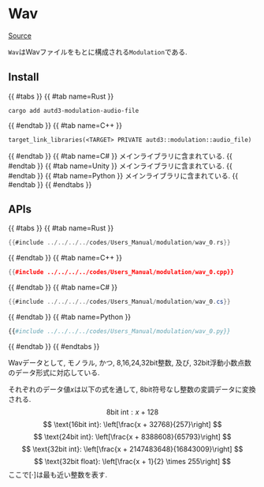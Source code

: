 # Wav
[Source](https://github.com/shinolab/autd3-rs/blob/v30.0.1/autd3-modulation-audio-file/src/wav.rs)

`Wav`はWavファイルをもとに構成される`Modulation`である.

## Install

{{ #tabs }}
{{ #tab name=Rust }}
```shell
cargo add autd3-modulation-audio-file
```
{{ #endtab }}
{{ #tab name=C++ }}
```cpp,name=CMakeLists.txt
target_link_libraries(<TARGET> PRIVATE autd3::modulation::audio_file)
```
{{ #endtab }}
{{ #tab name=C# }}
メインライブラリに含まれている.
{{ #endtab }}
{{ #tab name=Unity }}
メインライブラリに含まれている.
{{ #endtab }}
{{ #tab name=Python }}
メインライブラリに含まれている.
{{ #endtab }}
{{ #endtabs }}

## APIs

{{ #tabs }}
{{ #tab name=Rust }}
```rust
{{#include ../../../../codes/Users_Manual/modulation/wav_0.rs}}
```
{{ #endtab }}
{{ #tab name=C++ }}
```cpp
{{#include ../../../../codes/Users_Manual/modulation/wav_0.cpp}}
```
{{ #endtab }}
{{ #tab name=C# }}
```cs
{{#include ../../../../codes/Users_Manual/modulation/wav_0.cs}}
```
{{ #endtab }}
{{ #tab name=Python }}
```python
{{#include ../../../../codes/Users_Manual/modulation/wav_0.py}}
```
{{ #endtab }}
{{ #endtabs }}

Wavデータとして, モノラル, かつ, 8,16,24,32bit整数, 及び, 32bit浮動小数点数のデータ形式に対応している.

それぞれのデータ値$x$は以下の式を通して, 8bit符号なし整数の変調データに変換される.
$$
\text{8bit int}: x + 128
$$
$$
\text{16bit int}: \left[\frac{x + 32768}{257}\right]
$$
$$
\text{24bit int}: \left[\frac{x + 8388608}{65793}\right]
$$
$$
\text{32bit int}: \left[\frac{x + 2147483648}{16843009}\right]
$$
$$
\text{32bit float}: \left[\frac{x + 1}{2} \times 255\right]
$$
ここで$[\cdot]$は最も近い整数を表す.
